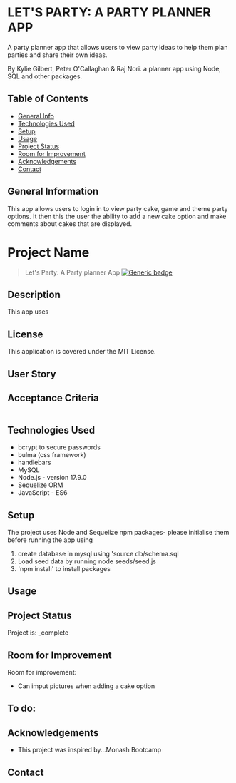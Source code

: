 
# LET'S PARTY: A PARTY PLANNER APP
A party planner app that allows users to view party ideas to help them plan parties and share their own ideas.

By Kylie Gilbert, Peter O'Callaghan & Raj Nori. a planner app using Node, SQL and other packages.


## Table of Contents
* [General Info](#general-information)
* [Technologies Used](#technologies-used)
* [Setup](#setup)
* [Usage](#usage)
* [Project Status](#project-status)
* [Room for Improvement](#room-for-improvement)
* [Acknowledgements](#acknowledgements)
* [Contact](#contact)



## General Information

This app allows users to login in to view party cake, game and theme party options.  It then this the user the ability to add a new cake option and make comments about cakes that are displayed.

# Project Name

> Let's Party: A Party planner App
[![Generic badge](https://img.shields.io/badge/License-MIT-yellowgreen.svg)](https://shields.io/)

## Description

This app uses 

## License
This application is covered under the MIT License.

## User Story


## Acceptance Criteria

```md

```


## Technologies Used
- bcrypt to secure passwords
- bulma (css framework)
- handlebars
- MySQL
- Node.js - version 17.9.0
- Sequelize ORM
- JavaScript - ES6


## Setup

The project uses Node and Sequelize npm packages- please initialise them before running the app using 
1. create database in mysql using 'source db/schema.sql
2. Load seed data by running node seeds/seed.js
3. 'npm install' to install packages


## Usage


## Project Status
Project is: _complete

## Room for Improvement

Room for improvement:
- Can imput pictures when adding a cake option

To do:
- 


## Acknowledgements
- This project was inspired by...Monash Bootcamp



## Contact

